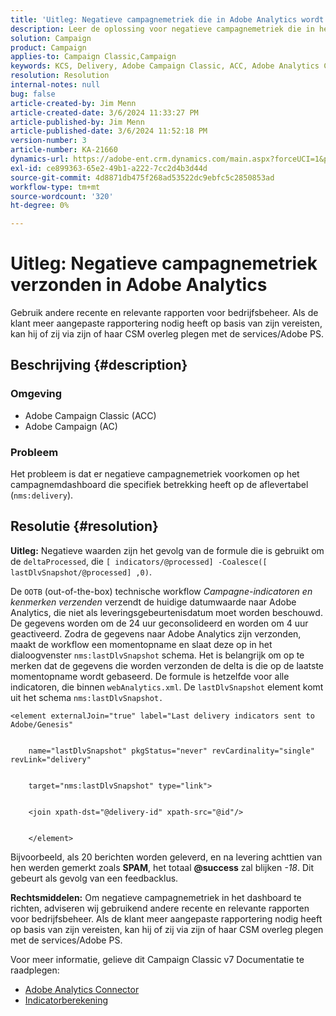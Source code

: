 ```yaml
---
title: 'Uitleg: Negatieve campagnemetriek die in Adobe Analytics wordt verzonden'
description: Leer de oplossing voor negatieve campagnemetriek die in het dashboard specifiek met betrekking tot de lijst van de Levering (nms:levering) voorkomen.
solution: Campaign
product: Campaign
applies-to: Campaign Classic,Campaign
keywords: KCS, Delivery, Adobe Campaign Classic, ACC, Adobe Analytics Connector, Adobe Analytics, AA, Troubleshooting, Adobe Campaign, AC, negative Campaign metrics
resolution: Resolution
internal-notes: null
bug: false
article-created-by: Jim Menn
article-created-date: 3/6/2024 11:33:27 PM
article-published-by: Jim Menn
article-published-date: 3/6/2024 11:52:18 PM
version-number: 3
article-number: KA-21660
dynamics-url: https://adobe-ent.crm.dynamics.com/main.aspx?forceUCI=1&pagetype=entityrecord&etn=knowledgearticle&id=4a6671ea-11dc-ee11-904d-6045bd006268
exl-id: ce899363-65e2-49b1-a222-7cc2d4b3d44d
source-git-commit: 4d8871db475f268ad53522dc9ebfc5c2850853ad
workflow-type: tm+mt
source-wordcount: '320'
ht-degree: 0%

---
```


# Uitleg: Negatieve campagnemetriek verzonden in Adobe Analytics


Gebruik andere recente en relevante rapporten voor bedrijfsbeheer. Als de klant meer aangepaste rapportering nodig heeft op basis van zijn vereisten, kan hij of zij via zijn of haar CSM overleg plegen met de services/Adobe PS.

## Beschrijving {#description}


### <b>Omgeving</b>

- Adobe Campaign Classic (ACC)
- Adobe Campaign (AC)




### <b>Probleem</b>

Het probleem is dat er negatieve campagnemetriek voorkomen op het campagnemdashboard die specifiek betrekking heeft op de aflevertabel (`nms:delivery`).


## Resolutie {#resolution}

<b>Uitleg:</b>
Negatieve waarden zijn het gevolg van de formule die is gebruikt om de `deltaProcessed`, die `[ indicators/@processed] -Coalesce([ lastDlvSnapshot/@processed] ,0)`.

De `OOTB` (out-of-the-box) technische workflow *Campagne-indicatoren en kenmerken verzenden* verzendt de huidige datumwaarde naar Adobe Analytics, die niet als leveringsgebeurtenisdatum moet worden beschouwd. De gegevens worden om de 24 uur geconsolideerd en worden om 4 uur geactiveerd. Zodra de gegevens naar Adobe Analytics zijn verzonden, maakt de workflow een momentopname en slaat deze op in het dialoogvenster `nms:lastDlvSnapshot` schema. Het is belangrijk om op te merken dat de gegevens die worden verzonden de delta is die op de laatste momentopname wordt gebaseerd. De formule is hetzelfde voor alle indicatoren, die binnen `webAnalytics.xml`. De `lastDlvSnapshot` element komt uit het schema `nms:lastDlvSnapshot.`




```
<element externalJoin="true" label="Last delivery indicators sent to Adobe/Genesis"


    name="lastDlvSnapshot" pkgStatus="never" revCardinality="single" revLink="delivery"


    target="nms:lastDlvSnapshot" type="link">


    <join xpath-dst="@delivery-id" xpath-src="@id"/>


    </element>
```


Bijvoorbeeld, als 20 berichten worden geleverd, en na levering achttien van hen werden gemerkt zoals <b>SPAM</b>, het totaal <b>@success</b> zal blijken *-18*. Dit gebeurt als gevolg van een feedbacklus.

<b>Rechtsmiddelen:</b>
Om negatieve campagnemetriek in het dashboard te richten, adviseren wij gebruikend andere recente en relevante rapporten voor bedrijfsbeheer. Als de klant meer aangepaste rapportering nodig heeft op basis van zijn vereisten, kan hij of zij via zijn of haar CSM overleg plegen met de services/Adobe PS.

Voor meer informatie, gelieve dit Campaign Classic v7 Documentatie te raadplegen:



- [Adobe Analytics Connector](https://experienceleague.adobe.com/docs/campaign-classic/using/getting-started/connectors/analytics-connector/adobe-analytics-connector.html)
- [Indicatorberekening](https://experienceleague.adobe.com/docs/campaign-classic/using/reporting/reports-on-deliveries/indicator-calculation.html)
